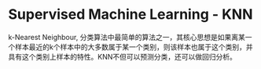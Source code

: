# Supervised Machine Learning - KNN

k-Nearest Neighbour, 分类算法中最简单的算法之一，其核心思想是如果离某一个样本最近的k个样本中的大多数属于某一个类别，则该样本也属于这个类别，并具有这个类别上样本的特性。KNN不但可以预测分类，还可以做回归分析。



